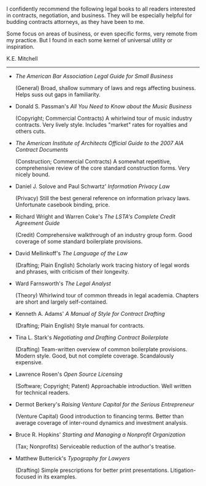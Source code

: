 I confidently recommend the following legal books to all readers
interested in contracts, negotiation, and business. They will be
especially helpful for budding contracts attorneys, as they have been to
me.

Some focus on areas of business, or even specific forms, very remote
from my practice. But I found in each some kernel of universal utility
or inspiration.

K.E. Mitchell

---

- _The American Bar Association Legal Guide for Small Business_

  (General) Broad, shallow summary of laws and regs affecting business.
  Helps suss out gaps in familiarity.

- Donald S. Passman's _All You Need to Know about the Music Business_

  (Copyright; Commercial Contracts) A whirlwind tour of music industry
  contracts. Very lively style. Includes "market" rates for royalties
  and others cuts.

- _The American Institute of Architects Official Guide to the 2007 AIA
  Contract Documents_

  (Construction; Commercial Contracts) A somewhat repetitive,
  comprehensive review of the core standard construction forms. Very
  nicely bound.

- Daniel J. Solove and Paul Schwartz' _Information Privacy Law_

  (Privacy) Still the best general reference on information privacy
  laws. Unfortunate casebook binding, price.

- Richard Wright and Warren Coke's _The LSTA's Complete Credit Agreement
  Guide_

  (Credit) Comprehensive walkthrough of an industry group form. Good
  coverage of some standard boilerplate provisions.

- David Mellinkoff's _The Language of the Law_

  (Drafting; Plain English) Scholarly work tracing history of legal
  words and phrases, with criticism of their longevity.

- Ward Farnsworth's _The Legal Analyst_

  (Theory) Whirlwind tour of common threads in legal academia. Chapters
  are short and largely self-contained.

- Kenneth A. Adams' _A Manual of Style for Contract Drafting_

  (Drafting; Plain English) Style manual for contracts.

- Tina L. Stark's _Negotiating and Drafting Contract Boilerplate_

  (Drafting) Team-written overview of common boilerplate provisions.
  Modern style. Good, but not complete coverage. Scandalously expensive.

- Lawrence Rosen's _Open Source Licensing_

  (Software; Copyright; Patent) Approachable introduction. Well written
  for technical readers.

- Dermot Berkery's _Raising Venture Capital for the Serious
  Entrepreneur_

  (Venture Capital) Good introduction to financing terms. Better than
  average coverage of inter-round dynamics and investment analysis.

- Bruce R. Hopkins' _Starting and Managing a Nonprofit Organization_

  (Tax; Nonprofits) Serviceable reduction of the author's treatise.

- Matthew Butterick's _Typography for Lawyers_

  (Drafting) Simple prescriptions for better print presentations.
  Litigation-focused in its examples.
